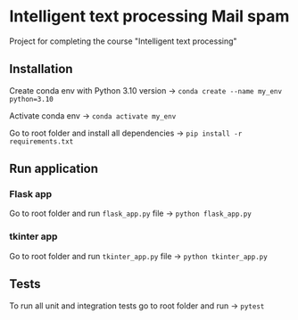 # Intelligent text processing Mail spam

Project for completing the course "Intelligent text processing"

## Installation

Create conda env with Python 3.10 version -> `conda create --name my_env python=3.10`

Activate conda env -> `conda activate my_env`

Go to root folder and install all dependencies -> `pip install -r requirements.txt`

## Run application

### Flask app

Go to root folder and run `flask_app.py` file -> `python flask_app.py`

### tkinter app

Go to root folder and run `tkinter_app.py` file -> `python tkinter_app.py`

## Tests

To run all unit and integration tests go to root folder and run -> `pytest`
